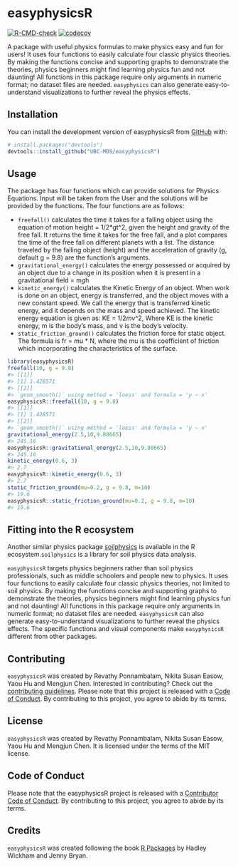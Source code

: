 
<!-- README.md is generated from README.Rmd. Please edit that file -->

# easyphysicsR

<!-- badges: start -->

[![R-CMD-check](https://github.com/UBC-MDS/easyphysicsR/actions/workflows/R-CMD-check.yaml/badge.svg)](https://github.com/UBC-MDS/easyphysicsR/actions)
[![codecov](https://codecov.io/gh/UBC-MDS/easyphysicsR/branch/main/graph/badge.svg?token=KEcKtMTz4z)](https://codecov.io/gh/UBC-MDS/easyphysicsR)
<!-- badges: end -->

A package with useful physics formulas to make physics easy and fun for
users! It uses four functions to easily calculate four classic physics
theories. By making the functions concise and supporting graphs to
demonstrate the theories, physics beginners might find learning physics
fun and not daunting! All functions in this package require only
arguments in numeric format; no dataset files are needed. `easyphysics`
can also generate easy-to-understand visualizations to further reveal
the physics effects.

## Installation

You can install the development version of easyphysicsR from
[GitHub](https://github.com/UBC-MDS/easyphysicsR) with:

``` r
# install.packages("devtools")
devtools::install_github("UBC-MDS/easyphysicsR")
```

## Usage

The package has four functions which can provide solutions for Physics
Equations. Input will be taken from the User and the solutions will be
provided by the functions. The four functions are as follows:

- `freefall()` calculates the time it takes for a falling object using
  the equation of motion height = 1/2\*gt^2, given the height and
  gravity of the free fall. It returns the time it takes for the free
  fall, and a plot compares the time of the free fall on different
  planets with a list. The distance traveled by the falling object
  (height) and the acceleration of gravity (g, default g = 9.8) are the
  function’s arguments.
- `gravitational_energy()` calculates the energy possessed or acquired
  by an object due to a change in its position when it is present in a
  gravitational field = m*g*h
- `kinetic_energy()` calculates the Kinetic Energy of an object. When
  work is done on an object, energy is transferred, and the object moves
  with a new constant speed. We call the energy that is transferred
  kinetic energy, and it depends on the mass and speed achieved. The
  kinetic energy equation is given as: KE = 1/2*m*v^2, Where KE is the
  kinetic energy, m is the body’s mass, and v is the body’s velocity.
- `static_friction_ground()` calculates the friction force for static
  object. The formula is fr = mu \* N, where the mu is the coefficient
  of friction which incorporating the characteristics of the surface.

``` r
library(easyphysicsR)
freefall(10, g = 9.8)
#> [[1]]
#> [1] 1.428571
#> [[2]]
#> `geom_smooth()` using method = 'loess' and formula = 'y ~ x'
easyphysicsR::freefall(10, g = 9.8)
#> [[1]]
#> [1] 1.428571
#> [[2]]
#> `geom_smooth()` using method = 'loess' and formula = 'y ~ x'
gravitational_energy(2.5,10,9.80665)
#> 245.16
easyphysicsR::gravitational_energy(2.5,10,9.80665)
#> 245.16
kinetic_energy(0.6, 3)
#> 2.7
easyphysicsR::kinetic_energy(0.6, 3)
#> 2.7
static_friction_ground(mu=0.2, g = 9.8, m=10)
#> 19.6
easyphysicsR::static_friction_ground(mu=0.2, g = 9.8, m=10)
#> 19.6
```

## Fitting into the R ecosystem

Another similar physics package
[soilphysics](https://arsilva87.github.io/soilphysics/) is available in
the R ecosystem.`soilphysics` is a library for soil physics data
analysis.

`easyphysicsR` targets physics beginners rather than soil physics
professionals, such as middle schoolers and people new to physics. It
uses four functions to easily calculate four classic physics theories,
not limited to soil physics. By making the functions concise and
supporting graphs to demonstrate the theories, physics beginners might
find learning physics fun and not daunting! All functions in this
package require only arguments in numeric format; no dataset files are
needed. `easyphysicsR` can also generate easy-to-understand
visualizations to further reveal the physics effects. The specific
functions and visual components make `easyphysicsR` different from other
packages.

## Contributing

`easyphysicsR` was created by Revathy Ponnambalam, Nikita Susan Easow,
Yaou Hu and Mengjun Chen. Interested in contributing? Check out the
[contributing guidelines](.github/CONTRIBUTING.md). Please note that
this project is released with a [Code of Conduct](CODE_OF_CONDUCT.md).
By contributing to this project, you agree to abide by its terms.

## License

`easyphysicsR` was created by Revathy Ponnambalam, Nikita Susan Easow,
Yaou Hu and Mengjun Chen. It is licensed under the terms of the MIT
license.

## Code of Conduct

Please note that the easyphysicsR project is released with a
[Contributor Code of
Conduct](https://contributor-covenant.org/version/2/1/CODE_OF_CONDUCT.html).
By contributing to this project, you agree to abide by its terms.

## Credits

`easyphysicsR` was created following the book [R
Packages](https://r-pkgs.org/) by Hadley Wickham and Jenny Bryan.
